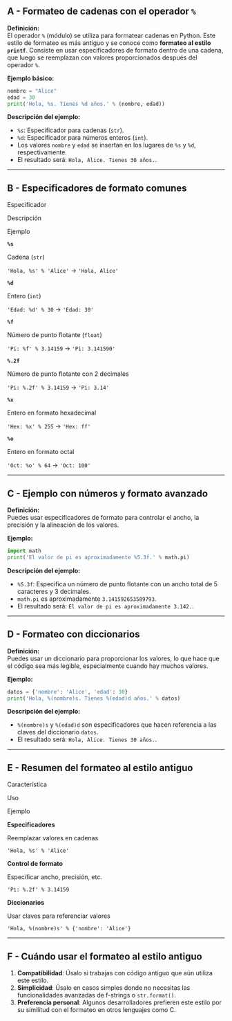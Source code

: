 ## A - Formateo de cadenas con el operador `%`

**Definición:**  
El operador `%` (módulo) se utiliza para formatear cadenas en Python. Este estilo de formateo es más antiguo y se conoce como **formateo al estilo `printf`**. Consiste en usar especificadores de formato dentro de una cadena, que luego se reemplazan con valores proporcionados después del operador `%`.

**Ejemplo básico:**

```python
nombre = "Alice"
edad = 30
print('Hola, %s. Tienes %d años.' % (nombre, edad))
```

**Descripción del ejemplo:**

- `%s`: Especificador para cadenas (`str`).
- `%d`: Especificador para números enteros (`int`).
- Los valores `nombre` y `edad` se insertan en los lugares de `%s` y `%d`, respectivamente.
- El resultado será: `Hola, Alice. Tienes 30 años.`.

---

## B - Especificadores de formato comunes

Especificador

Descripción

Ejemplo

**`%s`**

Cadena (`str`)

`'Hola, %s' % 'Alice'` → `'Hola, Alice'`

**`%d`**

Entero (`int`)

`'Edad: %d' % 30` → `'Edad: 30'`

**`%f`**

Número de punto flotante (`float`)

`'Pi: %f' % 3.14159` → `'Pi: 3.141590'`

**`%.2f`**

Número de punto flotante con 2 decimales

`'Pi: %.2f' % 3.14159` → `'Pi: 3.14'`

**`%x`**

Entero en formato hexadecimal

`'Hex: %x' % 255` → `'Hex: ff'`

**`%o`**

Entero en formato octal

`'Oct: %o' % 64` → `'Oct: 100'`

---

## C - Ejemplo con números y formato avanzado

**Definición:**  
Puedes usar especificadores de formato para controlar el ancho, la precisión y la alineación de los valores.

**Ejemplo:**

```python
import math
print('El valor de pi es aproximadamente %5.3f.' % math.pi)
```

**Descripción del ejemplo:**

- `%5.3f`: Especifica un número de punto flotante con un ancho total de 5 caracteres y 3 decimales.
- `math.pi` es aproximadamente `3.141592653589793`.
- El resultado será: `El valor de pi es aproximadamente 3.142.`.

---

## D - Formateo con diccionarios

**Definición:**  
Puedes usar un diccionario para proporcionar los valores, lo que hace que el código sea más legible, especialmente cuando hay muchos valores.

**Ejemplo:**

```python
datos = {'nombre': 'Alice', 'edad': 30}
print('Hola, %(nombre)s. Tienes %(edad)d años.' % datos)
```

**Descripción del ejemplo:**

- `%(nombre)s` y `%(edad)d` son especificadores que hacen referencia a las claves del diccionario `datos`.
- El resultado será: `Hola, Alice. Tienes 30 años.`.

---

## E - Resumen del formateo al estilo antiguo

Característica

Uso

Ejemplo

**Especificadores**

Reemplazar valores en cadenas

`'Hola, %s' % 'Alice'`

**Control de formato**

Especificar ancho, precisión, etc.

`'Pi: %.2f' % 3.14159`

**Diccionarios**

Usar claves para referenciar valores

`'Hola, %(nombre)s' % {'nombre': 'Alice'}`

---

## F - Cuándo usar el formateo al estilo antiguo

1.  **Compatibilidad**: Úsalo si trabajas con código antiguo que aún utiliza este estilo.
2.  **Simplicidad**: Úsalo en casos simples donde no necesitas las funcionalidades avanzadas de f-strings o `str.format()`.
3.  **Preferencia personal**: Algunos desarrolladores prefieren este estilo por su similitud con el formateo en otros lenguajes como C.
